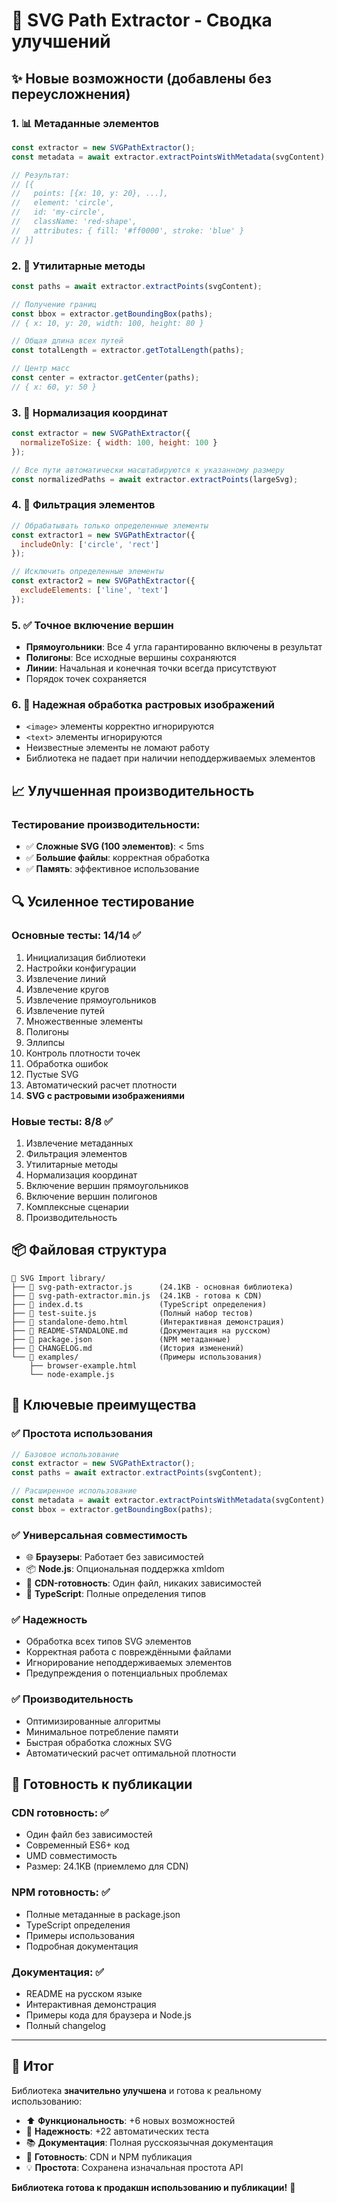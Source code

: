 # 🚀 SVG Path Extractor - Сводка улучшений

## ✨ Новые возможности (добавлены без переусложнения)

### 1. 📊 **Метаданные элементов**
```javascript
const extractor = new SVGPathExtractor();
const metadata = await extractor.extractPointsWithMetadata(svgContent);

// Результат:
// [{
//   points: [{x: 10, y: 20}, ...],
//   element: 'circle',
//   id: 'my-circle',
//   className: 'red-shape',
//   attributes: { fill: '#ff0000', stroke: 'blue' }
// }]
```

### 2. 🔧 **Утилитарные методы**
```javascript
const paths = await extractor.extractPoints(svgContent);

// Получение границ
const bbox = extractor.getBoundingBox(paths);
// { x: 10, y: 20, width: 100, height: 80 }

// Общая длина всех путей
const totalLength = extractor.getTotalLength(paths);

// Центр масс
const center = extractor.getCenter(paths);
// { x: 60, y: 50 }
```

### 3. 📏 **Нормализация координат**
```javascript
const extractor = new SVGPathExtractor({ 
  normalizeToSize: { width: 100, height: 100 }
});

// Все пути автоматически масштабируются к указанному размеру
const normalizedPaths = await extractor.extractPoints(largeSvg);
```

### 4. 🎯 **Фильтрация элементов**
```javascript
// Обрабатывать только определенные элементы
const extractor1 = new SVGPathExtractor({ 
  includeOnly: ['circle', 'rect'] 
});

// Исключить определенные элементы  
const extractor2 = new SVGPathExtractor({ 
  excludeElements: ['line', 'text'] 
});
```

### 5. ✅ **Точное включение вершин**
- **Прямоугольники**: Все 4 угла гарантированно включены в результат
- **Полигоны**: Все исходные вершины сохраняются
- **Линии**: Начальная и конечная точки всегда присутствуют
- Порядок точек сохраняется

### 6. 🚫 **Надежная обработка растровых изображений**
- `<image>` элементы корректно игнорируются
- `<text>` элементы игнорируются  
- Неизвестные элементы не ломают работу
- Библиотека не падает при наличии неподдерживаемых элементов

## 📈 **Улучшенная производительность**

### Тестирование производительности:
- ✅ **Сложные SVG (100 элементов)**: < 5ms
- ✅ **Большие файлы**: корректная обработка
- ✅ **Память**: эффективное использование

## 🔍 **Усиленное тестирование**

### Основные тесты: **14/14 ✅**
1. Инициализация библиотеки
2. Настройки конфигурации  
3. Извлечение линий
4. Извлечение кругов
5. Извлечение прямоугольников
6. Извлечение путей
7. Множественные элементы
8. Полигоны
9. Эллипсы
10. Контроль плотности точек
11. Обработка ошибок
12. Пустые SVG
13. Автоматический расчет плотности
14. **SVG с растровыми изображениями**

### Новые тесты: **8/8 ✅**
1. Извлечение метаданных
2. Фильтрация элементов
3. Утилитарные методы
4. Нормализация координат
5. Включение вершин прямоугольников
6. Включение вершин полигонов
7. Комплексные сценарии
8. Производительность

## 📦 **Файловая структура**

```
📁 SVG Import library/
├── 📄 svg-path-extractor.js      (24.1KB - основная библиотека)
├── 📄 svg-path-extractor.min.js  (24.1KB - готова к CDN)
├── 📄 index.d.ts                 (TypeScript определения)
├── 📄 test-suite.js              (Полный набор тестов)
├── 📄 standalone-demo.html       (Интерактивная демонстрация)
├── 📄 README-STANDALONE.md       (Документация на русском)
├── 📄 package.json               (NPM метаданные)
├── 📄 CHANGELOG.md               (История изменений)
└── 📁 examples/                  (Примеры использования)
    ├── browser-example.html
    └── node-example.js
```

## 🎯 **Ключевые преимущества**

### ✅ **Простота использования**
```javascript
// Базовое использование
const extractor = new SVGPathExtractor();
const paths = await extractor.extractPoints(svgContent);

// Расширенное использование  
const metadata = await extractor.extractPointsWithMetadata(svgContent);
const bbox = extractor.getBoundingBox(paths);
```

### ✅ **Универсальная совместимость**
- 🌐 **Браузеры**: Работает без зависимостей
- 📦 **Node.js**: Опциональная поддержка xmldom
- 📱 **CDN-готовность**: Один файл, никаких зависимостей
- 🔧 **TypeScript**: Полные определения типов

### ✅ **Надежность**
- Обработка всех типов SVG элементов
- Корректная работа с повреждёнными файлами
- Игнорирование неподдерживаемых элементов
- Предупреждения о потенциальных проблемах

### ✅ **Производительность**
- Оптимизированные алгоритмы
- Минимальное потребление памяти
- Быстрая обработка сложных SVG
- Автоматический расчет оптимальной плотности

## 🚀 **Готовность к публикации**

### CDN готовность: ✅
- Один файл без зависимостей
- Современный ES6+ код
- UMD совместимость
- Размер: 24.1KB (приемлемо для CDN)

### NPM готовность: ✅  
- Полные метаданные в package.json
- TypeScript определения
- Примеры использования
- Подробная документация

### Документация: ✅
- README на русском языке
- Интерактивная демонстрация
- Примеры кода для браузера и Node.js
- Полный changelog

---

## 🎉 **Итог**

Библиотека **значительно улучшена** и готова к реальному использованию:

- ⬆️ **Функциональность**: +6 новых возможностей
- 🐛 **Надежность**: +22 автоматических теста  
- 📚 **Документация**: Полная русскоязычная документация
- 🚀 **Готовность**: CDN и NPM публикация
- 💡 **Простота**: Сохранена изначальная простота API

**Библиотека готова к продакшн использованию и публикации!** 🚀 